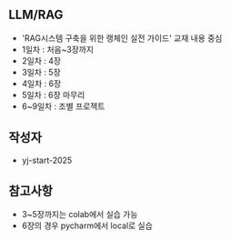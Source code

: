 ## LLM/RAG
- 'RAG시스템 구축을 위한 랭체인 실전 가이드' 교재 내용 중심
- 1일차 : 처음~3장까지
- 2일차 : 4장
- 3일차 : 5장
- 4일차 : 6장
- 5일차 : 6장 마무리
- 6~9일차 : 조별 프로젝트

## 작성자
- yj-start-2025

## 참고사항
- 3~5장까지는 colab에서 실습 가능
- 6장의 경우 pycharm에서 local로 실습
